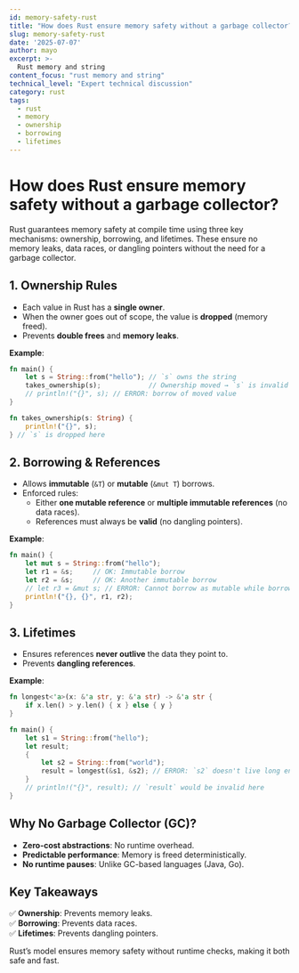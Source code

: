 ```yaml
---
id: memory-safety-rust
title: "How does Rust ensure memory safety without a garbage collector?"
slug: memory-safety-rust
date: '2025-07-07'
author: mayo
excerpt: >-
  Rust memory and string
content_focus: "rust memory and string"
technical_level: "Expert technical discussion"
category: rust
tags:
  - rust
  - memory
  - ownership
  - borrowing
  - lifetimes
---
```


# How does Rust ensure memory safety without a garbage collector?

Rust guarantees memory safety at compile time using three key mechanisms: ownership, borrowing, and lifetimes. These ensure no memory leaks, data races, or dangling pointers without the need for a garbage collector.

## 1. Ownership Rules

- Each value in Rust has a **single owner**.
- When the owner goes out of scope, the value is **dropped** (memory freed).
- Prevents **double frees** and **memory leaks**.

**Example**:
```rust
fn main() {
    let s = String::from("hello"); // `s` owns the string
    takes_ownership(s);            // Ownership moved → `s` is invalid here
    // println!("{}", s); // ERROR: borrow of moved value
}

fn takes_ownership(s: String) { 
    println!("{}", s); 
} // `s` is dropped here
```

## 2. Borrowing & References

- Allows **immutable** (`&T`) or **mutable** (`&mut T`) borrows.
- Enforced rules:
  - Either **one mutable reference** or **multiple immutable references** (no data races).
  - References must always be **valid** (no dangling pointers).

**Example**:
```rust
fn main() {
    let mut s = String::from("hello");
    let r1 = &s;     // OK: Immutable borrow
    let r2 = &s;     // OK: Another immutable borrow
    // let r3 = &mut s; // ERROR: Cannot borrow as mutable while borrowed as immutable
    println!("{}, {}", r1, r2);
}
```

## 3. Lifetimes

- Ensures references **never outlive** the data they point to.
- Prevents **dangling references**.

**Example**:
```rust
fn longest<'a>(x: &'a str, y: &'a str) -> &'a str {
    if x.len() > y.len() { x } else { y }
}

fn main() {
    let s1 = String::from("hello");
    let result;
    {
        let s2 = String::from("world");
        result = longest(&s1, &s2); // ERROR: `s2` doesn't live long enough
    }
    // println!("{}", result); // `result` would be invalid here
}
```

## Why No Garbage Collector (GC)?

- **Zero-cost abstractions**: No runtime overhead.
- **Predictable performance**: Memory is freed deterministically.
- **No runtime pauses**: Unlike GC-based languages (Java, Go).

## Key Takeaways

✅ **Ownership**: Prevents memory leaks.  
✅ **Borrowing**: Prevents data races.  
✅ **Lifetimes**: Prevents dangling pointers.

Rust’s model ensures memory safety without runtime checks, making it both safe and fast.
